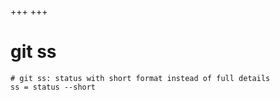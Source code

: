 +++
+++

# git ss

```gitconfig
# git ss: status with short format instead of full details
ss = status --short
```